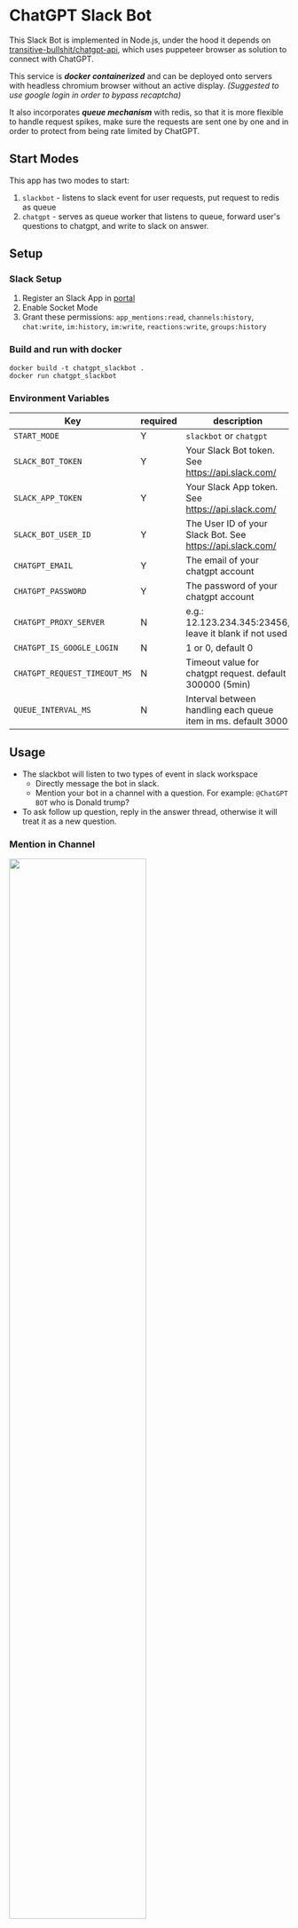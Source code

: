 # ChatGPT Slack Bot

This Slack Bot is implemented in Node.js, under the hood it depends on [transitive-bullshit/chatgpt-api](https://github.com/transitive-bullshit/chatgpt-api), which uses puppeteer browser as solution to connect with ChatGPT.

This service is ***docker containerized*** and can be deployed onto servers with headless chromium browser without an active display. _(Suggested to use google login in order to bypass recaptcha)_

It also incorporates ***queue mechanism*** with redis, so that it is more flexible to handle request spikes, make sure the requests are sent one by one and in order to protect from being rate limited by ChatGPT.

## Start Modes
This app has two modes to start:
1. `slackbot` - listens to slack event for user requests, put request to redis as queue
2. `chatgpt` - serves as queue worker that listens to queue, forward user's questions to chatgpt, and write to slack on answer.

## Setup

### Slack Setup
1. Register an Slack App in [portal](https://api.slack.com/apps)
2. Enable Socket Mode
3. Grant these permissions: `app_mentions:read`, `channels:history`, `chat:write`, `im:history`, `im:write`, `reactions:write`, `groups:history`

### Build and run with docker
```
docker build -t chatgpt_slackbot .
docker run chatgpt_slackbot
```

### Environment Variables
|Key|required|description|
|--|--|--|
|`START_MODE`|Y|`slackbot` or `chatgpt`
|`SLACK_BOT_TOKEN`|Y|Your Slack Bot token. See https://api.slack.com/|
|`SLACK_APP_TOKEN`|Y|Your Slack App token. See https://api.slack.com/|
|`SLACK_BOT_USER_ID`|Y|The User ID of your Slack Bot. See https://api.slack.com/|
|`CHATGPT_EMAIL`|Y|The email of your chatgpt account|
|`CHATGPT_PASSWORD`|Y|The password of your chatgpt account|
|`CHATGPT_PROXY_SERVER`|N|e.g.: 12.123.234.345:23456, leave it blank if not used|
|`CHATGPT_IS_GOOGLE_LOGIN`|N|1 or 0, default 0|
|`CHATGPT_REQUEST_TIMEOUT_MS`|N|Timeout value for chatgpt request. default 300000 (5min)|
|`QUEUE_INTERVAL_MS`|N|Interval between handling each queue item in ms. default 3000|

## Usage
- The slackbot will listen to two types of event in slack workspace
  - Directly message the bot in slack.
  - Mention your bot in a channel with a question. For example: `@ChatGPT BOT` who is Donald trump?
- To ask follow up question, reply in the answer thread, otherwise it will treat it as a new question.

### Mention in Channel
<img src="./docs/channel-mention.png" width="70%">

### Direct Message
<img src="./docs/direct-message.png" width="70%">

## Suggetions
Running it from cloud servers like AWS / GCP / Azure, etc, will lead to receiving 429 error quickly. Or make use of proxy / VPN services if you insists to.


